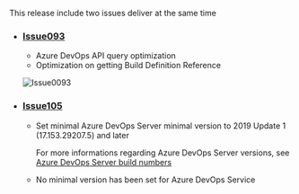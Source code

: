 This release include two issues deliver at the same time

- ### [Issue093](https://github.com/expertasolutions/VstsDashboard/issues/93)
  - Azure DevOps API query optimization
  - Optimization on getting Build Definition Reference

  ![Issue0093](_ReleaseNotes/Issue0093/Issue0093-01.png)

- ### [Issue105](https://github.com/expertasolutions/VstsDashboard/issues/105)
  - Set minimal Azure DevOps Server minimal version to 2019 Update 1 (17.153.29207.5) and later
  
    For more informations regarding Azure DevOps Server versions, see [Azure DevOps Server build numbers](https://docs.microsoft.com/en-us/azure/devops/release-notes/features-timeline#server-build-numbers)

  - No minimal version has been set for Azure DevOps Service
